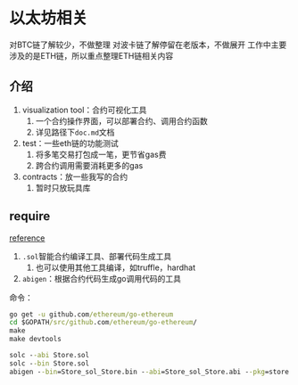 # 以太坊相关

对BTC链了解较少，不做整理
对波卡链了解停留在老版本，不做展开
工作中主要涉及的是ETH链，所以重点整理ETH链相关内容

## 介绍

1. visualization tool：合约可视化工具
    1. 一个合约操作界面，可以部署合约、调用合约函数
    2. 详见路径下`doc.md`文档
2. test：一些eth链的功能测试
    1. 将多笔交易打包成一笔，更节省gas费
    2. 跨合约调用需要消耗更多的gas
3. contracts：放一些我写的合约
    1. 暂时只放玩具库

## require

[reference](https://goethereumbook.org/smart-contract-compile)

1. `.sol`智能合约编译工具、部署代码生成工具
    1. 也可以使用其他工具编译，如truffle，hardhat
2. `abigen`：根据合约代码生成go调用代码的工具

命令：

```cmd 
go get -u github.com/ethereum/go-ethereum
cd $GOPATH/src/github.com/ethereum/go-ethereum/
make
make devtools

solc --abi Store.sol
solc --bin Store.sol
abigen --bin=Store_sol_Store.bin --abi=Store_sol_Store.abi --pkg=store --out=Store.go
```
